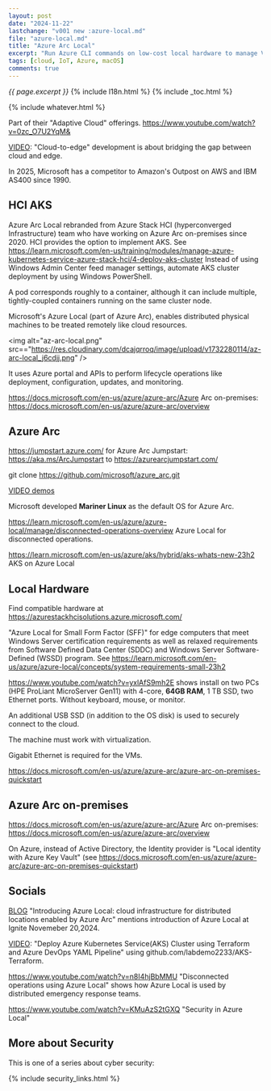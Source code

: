 ```yaml
---
layout: post
date: "2024-11-22"
lastchange: "v001 new :azure-local.md"
file: "azure-local.md"
title: "Azure Arc Local"
excerpt: "Run Azure CLI commands on low-cost local hardware to manage VMs and containers, without Active Directory."
tags: [cloud, IoT, Azure, macOS]
comments: true
---
```

<i>{{ page.excerpt }}</i>
{% include l18n.html %}
{% include _toc.html %}

{% include whatever.html %}

Part of their "Adaptive Cloud" offerings.
https://www.youtube.com/watch?v=0zc_O7U2YqM&

<a target="_blank" href="https://www.youtube.com/watch?v=NoIMUd0Gemw&list=PLZuSmETs0xIZGmVtFTuoRoR7kyiHVWzna&index=22">VIDEO</a>:
"Cloud-to-edge" development is about bridging the gap between cloud and edge.

In 2025, Microsoft has a competitor to Amazon's Outpost on AWS
and IBM AS400 since 1990.

## HCI AKS

Azure Arc Local rebranded from Azure Stack HCI (hyperconverged Infrastructure) team who have working on Azure Arc on-premises 
since 2020. HCI provides the option to implement AKS.
See https://learn.microsoft.com/en-us/training/modules/manage-azure-kubernetes-service-azure-stack-hci/4-deploy-aks-cluster
Instead of using Windows Admin Center feed manager settings, automate AKS cluster deployment by using Windows PowerShell.

A pod corresponds roughly to a container, although it can include multiple, tightly-coupled containers running on the same cluster node.

Microsoft's Azure Local (part of Azure Arc), enables distributed physical machines to be treated remotely like cloud resources.

<img alt="az-arc-local.png" src=="https://res.cloudinary.com/dcajqrroq/image/upload/v1732280114/az-arc-local_j6cdjj.png" />

It uses Azure portal and APIs to perform lifecycle operations like deployment, configuration, updates, and monitoring. 

https://docs.microsoft.com/en-us/azure/azure-arc/Azure Arc on-premises:     https://docs.microsoft.com/en-us/azure/azure-arc/overview


## Azure Arc

https://jumpstart.azure.com/
for Azure Arc Jumpstart: https://aka.ms/ArcJumpstart
to
<a target="_blank" href="https://azurearcjumpstart.com/">https://azurearcjumpstart.com/</a>


git clone <a target="_blank" href="https://github.com/microsoft/azure_arc.git">https://github.com/microsoft/azure_arc.git</a>


<a target="_blank" href="https://www.youtube.com/playlist?list=PLZuSmETs0xIZGmVtFTuoRoR7kyiHVWzna">VIDEO demos</a>


Microsoft developed <strong>Mariner Linux</strong> as the default OS for Azure Arc.

https://learn.microsoft.com/en-us/azure/azure-local/manage/disconnected-operations-overview
Azure Local for disconnected operations.

https://learn.microsoft.com/en-us/azure/aks/hybrid/aks-whats-new-23h2
AKS on Azure Local

## Local Hardware

Find compatible hardware at https://azurestackhcisolutions.azure.microsoft.com/

"Azure Local for Small Form Factor (SFF)" for edge computers that meet 
Windows Server certification requirements as well as relaxed requirements from Software Defined Data Center (SDDC) and Windows Server Software-Defined (WSSD) program. See https://learn.microsoft.com/en-us/azure/azure-local/concepts/system-requirements-small-23h2

<a target="_blank" href="https://www.youtube.com/watch?v=yxlAfS9mh2E">https://www.youtube.com/watch?v=yxlAfS9mh2E</a> 
shows install on two PCs (HPE ProLiant MicroServer Gen11) with 4-core, <strong>64GB RAM</strong>, 1 TB SSD, two Ethernet ports. Without keyboard, mouse, or monitor.

An additional USB SSD (in addition to the OS disk)
is used to securely connect to the cloud.

The machine must work with virtualization.

Gigabit Ethernet is required for the VMs.

<a target="_blank" href="https://docs.microsoft.com/en-us/azure/azure-arc/azure-arc-on-premises-quickstart">https://docs.microsoft.com/en-us/azure/azure-arc/azure-arc-on-premises-quickstart</a>


## Azure Arc on-premises

https://docs.microsoft.com/en-us/azure/azure-arc/Azure Arc on-premises: https://docs.microsoft.com/en-us/azure/azure-arc/overview

On Azure, instead of Active Directory, the Identity provider is "Local identity with Azure Key Vault" (see https://docs.microsoft.com/en-us/azure/azure-arc/azure-arc-on-premises-quickstart)


## Socials

<a target="_blank" href="https://techcommunity.microsoft.com/blog/azurearcblog/introducing-azure-local-cloud-infrastructure-for-distributed-locations-enabled-b/4296017)">BLOG</a> "Introducing Azure Local: cloud infrastructure for distributed locations enabled by Azure Arc" mentions introduction of Azure Local at Ignite Novemeber 20,2024.

<a target="_blank" href="https://www.youtube.com/watch?v=o_sQvOHWIcU&list=PLDkX8OJhBFVsVqsbjvSNscAsxZsD6ZWza">VIDEO</a>: 
"Deploy Azure Kubernetes Service(AKS) Cluster using Terraform and Azure DevOps YAML Pipeline" using github.com/labdemo2233/AKS-Terraform.


https://www.youtube.com/watch?v=n8I4hjBbMMU
"Disconnected operations using Azure Local" shows how Azure Local is used by distributed emergency response teams.

https://www.youtube.com/watch?v=KMuAzS2tGXQ
"Security in Azure Local"



## More about Security

This is one of a series about cyber security:

{% include security_links.html %}
